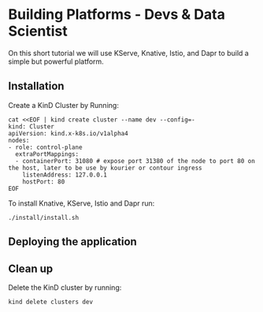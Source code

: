 # Building Platforms - Devs & Data Scientist

On this short tutorial we will use KServe, Knative, Istio, and Dapr to build a simple but powerful platform. 


## Installation

Create a KinD Cluster by Running: 

```
cat <<EOF | kind create cluster --name dev --config=-
kind: Cluster
apiVersion: kind.x-k8s.io/v1alpha4
nodes:
- role: control-plane
  extraPortMappings:
  - containerPort: 31080 # expose port 31380 of the node to port 80 on the host, later to be use by kourier or contour ingress
    listenAddress: 127.0.0.1
    hostPort: 80
EOF
```

To install Knative, KServe, Istio and Dapr run: 

```
./install/install.sh
```


## Deploying the application

## Clean up

Delete the KinD cluster by running: 
```
kind delete clusters dev
```
